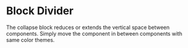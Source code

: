 # Block Divider

The collapse block reduces or extends the vertical space between components. Simply move the component in between components with same color themes.
